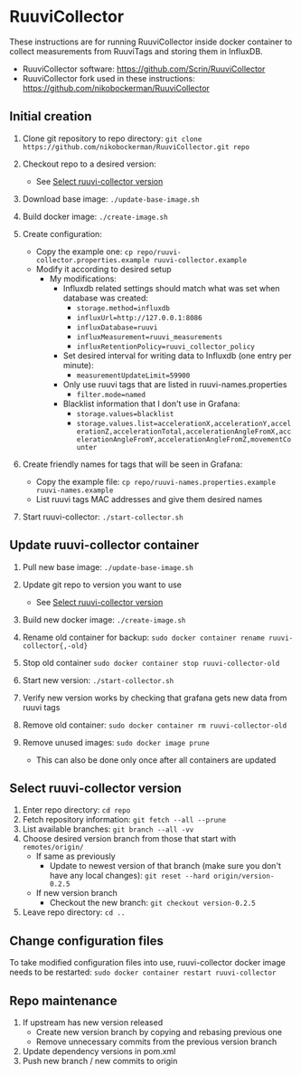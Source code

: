 # RuuviCollector

These instructions are for running RuuviCollector inside docker container to
collect measurements from RuuviTags and storing them in InfluxDB.

- RuuviCollector software: <https://github.com/Scrin/RuuviCollector>
- RuuviCollector fork used in these instructions:
  <https://github.com/nikobockerman/RuuviCollector>

## Initial creation

1. Clone git repository to repo directory:
   `git clone https://github.com/nikobockerman/RuuviCollector.git repo`
2. Checkout repo to a desired version:
    - See [Select ruuvi-collector version](#select-ruuvi-collector-version)
3. Download base image: `./update-base-image.sh`
4. Build docker image: `./create-image.sh`
5. Create configuration:
    - Copy the example one:
      `cp repo/ruuvi-collector.properties.example ruuvi-collector.example`
    - Modify it according to desired setup
        - My modifications:
            - Influxdb related settings should match what was set when database
              was created:
                - `storage.method=influxdb`
                - `influxUrl=http://127.0.0.1:8086`
                - `influxDatabase=ruuvi`
                - `influxMeasurement=ruuvi_measurements`
                - `influxRetentionPolicy=ruuvi_collector_policy`
            - Set desired interval for writing data to Influxdb (one entry per
              minute):
                - `measurementUpdateLimit=59900`
            - Only use ruuvi tags that are listed in ruuvi-names.properties
                - `filter.mode=named`
            - Blacklist information that I don't use in Grafana:
                - `storage.values=blacklist`
                -
                  `storage.values.list=accelerationX,accelerationY,accelerationZ,accelerationTotal,accelerationAngleFromX,accelerationAngleFromY,accelerationAngleFromZ,movementCounter`

6. Create friendly names for tags that will be seen in Grafana:
    - Copy the example file:
      `cp repo/ruuvi-names.properties.example ruuvi-names.example`
    - List ruuvi tags MAC addresses and give them desired names
7. Start ruuvi-collector: `./start-collector.sh`

## Update ruuvi-collector container

1. Pull new base image: `./update-base-image.sh`
2. Update git repo to version you want to use
    - See [Select ruuvi-collector version](#select-ruuvi-collector-version)
3. Build new docker image: `./create-image.sh`
4. Rename old container for backup:
   `sudo docker container rename ruuvi-collector{,-old}`
5. Stop old container `sudo docker container stop ruuvi-collector-old`
6. Start new version: `./start-collector.sh`

7. Verify new version works by checking that grafana gets new data from ruuvi
   tags

8. Remove old container: `sudo docker container rm ruuvi-collector-old`
9. Remove unused images: `sudo docker image prune`
    - This can also be done only once after all containers are updated

## Select ruuvi-collector version

1. Enter repo directory: `cd repo`
2. Fetch repository information: `git fetch --all --prune`
3. List available branches: `git branch --all -vv`
4. Choose desired version branch from those that start with `remotes/origin/`
    - If same as previously
        - Update to newest version of that branch (make sure you don't have any
          local changes): `git reset --hard origin/version-0.2.5`
    - If new version branch
        - Checkout the new branch: `git checkout version-0.2.5`
5. Leave repo directory: `cd ..`

## Change configuration files

To take modified configuration files into use, ruuvi-collector docker image
needs to be restarted: `sudo docker container restart ruuvi-collector`

## Repo maintenance

1. If upstream has new version released
    - Create new version branch by copying and rebasing previous one
    - Remove unnecessary commits from the previous version branch
2. Update dependency versions in pom.xml
3. Push new branch / new commits to origin
